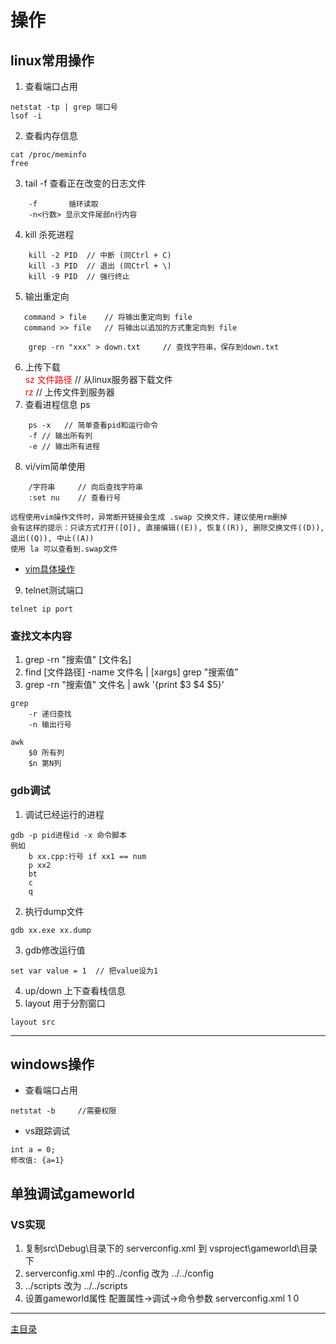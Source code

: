 # 操作

## linux常用操作
1. 查看端口占用
```
netstat -tp | grep 端口号
lsof -i
```
2. 查看内存信息
```
cat /proc/meminfo
free
```
3. tail -f 查看正在改变的日志文件
```
    -f       循环读取
    -n<行数> 显示文件尾部n行内容
```
4. kill 杀死进程
```
    kill -2 PID  // 中断 (同Ctrl + C)
    kill -3 PID  // 退出 (同Ctrl + \)
    kill -9 PID  // 强行终止
```
5. 输出重定向
```
   command > file    // 将输出重定向到 file  
   command >> file   // 将输出以追加的方式重定向到 file
```
```
    grep -rn "xxx" > down.txt     // 查找字符串，保存到down.txt
```
6. 上传下载  
    <font color=#ff0000>sz 文件路径</font>  // 从linux服务器下载文件  
    <font color=#ff0000>rz</font>  // 上传文件到服务器
7. 查看进程信息 ps
```
    ps -x   // 简单查看pid和运行命令
    -f // 输出所有列
    -e // 输出所有进程
```
8. vi/vim简单使用
```
    /字符串     // 向后查找字符串
    :set nu    // 查看行号 
```
```
远程使用vim操作文件时，异常断开链接会生成 .swap 交换文件，建议使用rm删掉  
会有这样的提示：只读方式打开([O]), 直接编辑((E)), 恢复((R)), 删除交换文件((D)), 退出((Q)), 中止((A))  
使用 la 可以查看到.swap文件
```
* [vim具体操作](./tool/picture/vi-vim.gif)  
9. telnet测试端口
```
telnet ip port
```
### 查找文本内容
1. grep -rn "搜索值" [文件名]
2. find [文件路径] -name 文件名 | [xargs] grep "搜索值"
3. grep -rn "搜索值" 文件名 | awk '{print $3 $4 $5}'  
```
grep
    -r 递归查找
    -n 输出行号

awk
    $0 所有列
    $n 第N列
```

### gdb调试
1. 调试已经运行的进程
```
gdb -p pid进程id -x 命令脚本
例如
    b xx.cpp:行号 if xx1 == num
    p xx2
    bt
    c
    q

```
2. 执行dump文件
```
gdb xx.exe xx.dump
```
3. gdb修改运行值
```
set var value = 1  // 把value设为1
```
4. up/down 上下查看栈信息
5. layout 用于分割窗口
```
layout src
```

---

## windows操作
- 查看端口占用
```
netstat -b     //需要权限
```
- vs跟踪调试
```
int a = 0;
修改值: {a=1}
```

## 单独调试gameworld
### VS实现
1. 复制src\Debug\目录下的 serverconfig.xml 到 vsproject\gameworld\目录下
2. serverconfig.xml 中的<ConfigDir>../config</ConfigDir> 改为 <ConfigDir>../../config</ConfigDir>
3. <ScriptDir>../scripts</ScriptrDir> 改为 <ScriptDir>../../scripts</ScriptrDir>
4. 设置gameworld属性 配置属性->调试->命令参数 serverconfig.xml 1 0  


---
[主目录](../README.md)